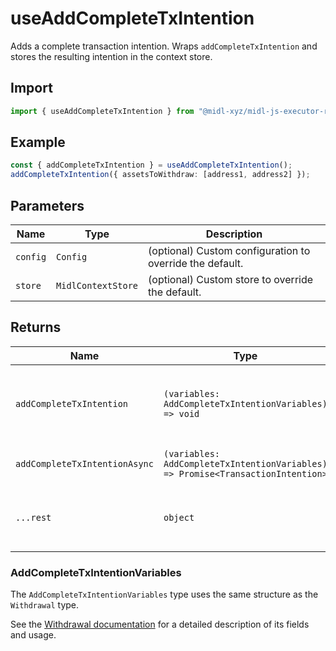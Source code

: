# useAddCompleteTxIntention

Adds a complete transaction intention. Wraps `addCompleteTxIntention` and stores the resulting intention in the context store.

## Import

```ts
import { useAddCompleteTxIntention } from "@midl-xyz/midl-js-executor-react";
```

## Example

```ts
const { addCompleteTxIntention } = useAddCompleteTxIntention();
addCompleteTxIntention({ assetsToWithdraw: [address1, address2] });
```

## Parameters

| Name     | Type               | Description                                              |
| -------- | ------------------ | -------------------------------------------------------- |
| `config` | `Config`           | (optional) Custom configuration to override the default. |
| `store`  | `MidlContextStore` | (optional) Custom store to override the default.         |



## Returns

| Name                          | Type                                                                            | Description                                                |
| ----------------------------- | ------------------------------------------------------------------------------- | ---------------------------------------------------------- |
| `addCompleteTxIntention`      | `(variables: AddCompleteTxIntentionVariables) => void`                          | Mutation function to add a complete transaction intention. |
| `addCompleteTxIntentionAsync` | `(variables: AddCompleteTxIntentionVariables) => Promise<TransactionIntention>` | Async mutation function.                                   |
| `...rest`                     | `object`                                                                        | Additional mutation state from React Query.                |

### AddCompleteTxIntentionVariables 

The `AddCompleteTxIntentionVariables` type uses the same structure as the `Withdrawal` type.

See the [Withdrawal documentation](../actions/addTxIntention.md#withdrawal) for a detailed description of its fields and usage.

